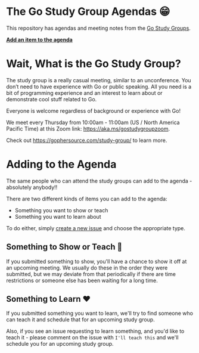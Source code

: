 # The Go Study Group Agendas :grin:

This repository has agendas and meeting notes from the [Go Study Groups](https://gophersource.com/study-group).

**[Add an item to the agenda](https://github.com/go-study-group/agendas/issues/new/choose)**

# Wait, What is the Go Study Group?

The study group is a really casual meeting, similar to an unconference. You don’t need to have experience with Go or public speaking. All you need is a bit of programming experience and an interest to learn about or demonstrate cool stuff related to Go.

Everyone is welcome regardless of background or experience with Go!

We meet every Thursday from 10:00am - 11:00am (US / North America Pacific Time) at this Zoom link: https://aka.ms/gostudygroupzoom.

Check out https://gophersource.com/study-group/ to learn more.

# Adding to the Agenda

The same people who can attend the study groups can add to the agenda - absolutely anybody!!

There are two different kinds of items you can add to the agenda:

- Something you want to show or teach
- Something you want to learn about

To do either, simply [create a new issue](https://github.com/go-study-group/agendas/issues/new/choose) and choose the appropriate type.

## Something to Show or Teach :tada:

If you submitted something to show, you'll have a chance to show it off at an upcoming meeting. We usually do these in the order they were submitted, but we may deviate from that periodically if there are time restrictions or someone else has been waiting for a long time.

## Something to Learn :heart:

If you submitted something you want to learn, we'll try to find someone who can teach it and schedule that for an upcoming study group.

Also, if you see an issue requesting to learn something, and you'd like to teach it - please comment on the issue with `I'll teach this` and we'll schedule you for an upcoming study group.
